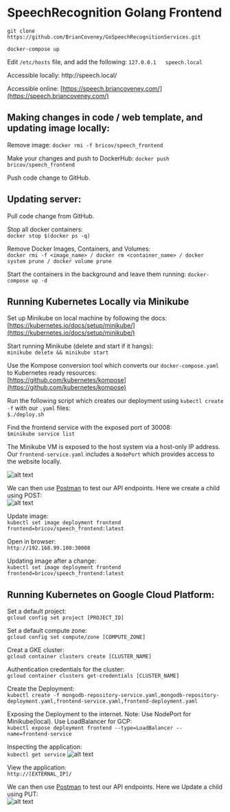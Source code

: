 # SpeechRecognition Golang Frontend

``` git clone https://github.com/BrianCoveney/GoSpeechRecognitionServices.git  ```

``` docker-compose up ```

Edit ```/etc/hosts``` file, and add the following:
``` 127.0.0.1   speech.local ```

Accessible locally:
http<nolink>://speech.local/

Accessible online:
[https://speech.briancoveney.com/](https://speech.briancoveney.com/)

## Making changes in code / web template, and updating image locally:

Remove image:
``` docker rmi -f bricov/speech_frontend ```

Make your changes and push to DockerHub:
``` docker push bricov/speech_frontend ```

Push code change to GitHub.

## Updating server:

Pull code change from GitHub.

Stop all docker containers:  
``` docker stop $(docker ps -q) ```

Remove Docker Images, Containers, and Volumes:  
``` docker rmi -f <image_name> / docker rm <container_name> / docker system prune / docker volume prune  ```

Start the containers in the background and leave them running:
``` docker-compose up -d ```

## Running Kubernetes Locally via Minikube

Set up Minikube on local machine by following the docs:  
[https://kubernetes.io/docs/setup/minikube/](https://kubernetes.io/docs/setup/minikube/)

Start running Minikube (delete and start if it hangs):  
``` minikube delete && minikube start ```

Use the Kompose conversion tool which converts our ``` docker-compose.yaml ``` to Kubernetes ready resources:  
[https://github.com/kubernetes/kompose](https://github.com/kubernetes/kompose)

Run the following script which creates our deployment using ```kubectl create -f``` with our ```.yaml``` files:  
``` $./deploy.sh ```

Find the frontend service with the exposed port of 30008:  
``` $minikube service list ```

The Minikube VM is exposed to the host system via a host-only IP address. Our ``` frontend-service.yaml ``` includes a ``` NodePort ``` which provides access to the website locally.   

![alt text](https://github.com/BrianCoveney/SpeechRecognition-Golang-Frontend/blob/master/images/terminal_1.png)

We can then use [Postman](https://www.getpostman.com/) to test our API endpoints. Here we create a child using POST:     
![alt text](https://github.com/BrianCoveney/SpeechRecognition-Golang-Frontend/blob/master/images/postman_1.png)

Update image:    
``` kubectl set image deployment frontend frontend=bricov/speech_frontend:latest ```

Open in browser:  
``` http://192.168.99.100:30008 ```

Updating image after a change:    
``` kubectl set image deployment frontend frontend=bricov/speech_frontend:latest ```

## Running Kubernetes on Google Cloud Platform:  


Set a default project:  
``` gcloud config set project [PROJECT_ID] ```

Set a default compute zone:  
``` gcloud config set compute/zone [COMPUTE_ZONE] ```

Creat a GKE cluster:  
``` gcloud container clusters create [CLUSTER_NAME] ``` 

Authentication credentials for the cluster:  
``` gcloud container clusters get-credentials [CLUSTER_NAME] ``` 

Create the Deployment:  
``` kubectl create -f mongodb-repository-service.yaml,mongodb-repository-deployment.yaml,frontend-service.yaml,frontend-deployment.yaml ```

Exposing the Deployment to the internet. Note: Use NodePort for Minikube(local). Use LoadBalancer for GCP:  
``` kubectl expose deployment frontend --type=LoadBalancer --name=frontend-service ```

Inspecting the application:    
``` kubectl get service ```
![alt text](https://github.com/BrianCoveney/SpeechRecognition-Golang-Frontend/blob/master/images/terminal_2.png)

View the application:   
``` http://[EXTERNAL_IP]/ ```

We can then use [Postman](https://www.getpostman.com/) to test our API endpoints. Here we Update a child using PUT:     
![alt text](https://github.com/BrianCoveney/SpeechRecognition-Golang-Frontend/blob/master/images/postman_2.png)

